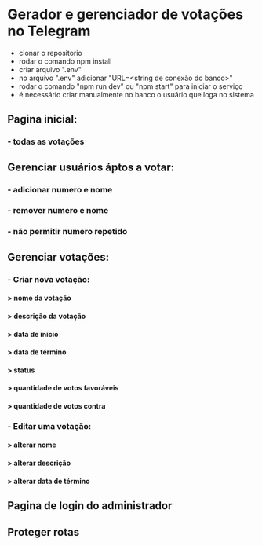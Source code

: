 # Gerador e gerenciador de votações no Telegram

* clonar o repositorio
* rodar o comando npm install
* criar arquivo ".env" 
* no arquivo ".env" adicionar "URL=<string de conexão do banco>"
* rodar o comando "npm run dev" ou "npm start" para iniciar o serviço
* é necessário criar manualmente no banco o usuário que loga no sistema



## Pagina inicial:
### - todas as votações

## Gerenciar usuários áptos a votar:
### - adicionar numero e nome
### - remover numero e nome


### - não permitir numero repetido

## Gerenciar votações:
### - Criar nova votação:
#### > nome da votação
#### > descrição da votação
#### > data de inicio
#### > data de término
#### > status
#### > quantidade de votos favoráveis
#### > quantidade de votos contra
### - Editar uma votação:
#### > alterar nome
#### > alterar descrição
#### > alterar data de término

## Pagina de login do administrador
## Proteger rotas
